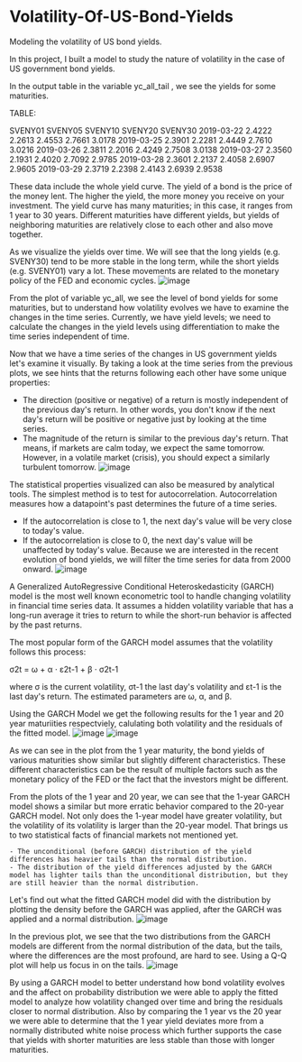 # Volatility-Of-US-Bond-Yields
Modeling the volatility of US bond yields. 

In this project, I built a model to study the nature of volatility in the case of US government bond yields.

In the output table in the variable yc_all_tail , we see the yields for some maturities.

TABLE:

SVENY01 SVENY05 SVENY10 SVENY20 SVENY30
2019-03-22  2.4222  2.2613  2.4553  2.7661  3.0178
2019-03-25  2.3901  2.2281  2.4449  2.7610  3.0216
2019-03-26  2.3811  2.2016  2.4249  2.7508  3.0138
2019-03-27  2.3560  2.1931  2.4020  2.7092  2.9785
2019-03-28  2.3601  2.2137  2.4058  2.6907  2.9605
2019-03-29  2.3719  2.2398  2.4143  2.6939  2.9538

These data include the whole yield curve. The yield of a bond is the price of the money lent. The higher the yield, the more money you receive on your investment. The yield curve has many maturities; in this case, it ranges from 1 year to 30 years. Different maturities have different yields, but yields of neighboring maturities are relatively close to each other and also move together.

As we visualize the yields over time. We will see that the long yields (e.g. SVENY30) tend to be more stable in the long term, while the short yields (e.g. SVENY01) vary a lot. These movements are related to the monetary policy of the FED and economic cycles.
![image](https://user-images.githubusercontent.com/74027890/110206269-ab352a80-7e4a-11eb-90a2-746684813bb0.png)


From the plot of variable yc_all, we see the level of bond yields for some maturities, but to understand how volatility evolves we have to examine the changes in the time series. Currently, we have yield levels; we need to calculate the changes in the yield levels using differentiation to make the time series independent of time.

Now that we have a time series of the changes in US government yields let's examine it visually.
By taking a look at the time series from the previous plots, we see hints that the returns following each other have some unique properties:

  - The direction (positive or negative) of a return is mostly independent of the previous day's return. In other words, you don't know if the next day's return will be positive or negative just by looking at the time series.
  - The magnitude of the return is similar to the previous day's return. That means, if markets are calm today, we expect the same tomorrow. However, in a volatile market (crisis), you should expect a similarly turbulent tomorrow.
 ![image](https://user-images.githubusercontent.com/74027890/110206330-fcddb500-7e4a-11eb-8d26-da818501a0e1.png)

The statistical properties visualized can also be measured by analytical tools. The simplest method is to test for autocorrelation. Autocorrelation measures how a datapoint's past determines the future of a time series.

  - If the autocorrelation is close to 1, the next day's value will be very close to today's value.
  - If the autocorrelation is close to 0, the next day's value will be unaffected by today's value.
Because we are interested in the recent evolution of bond yields, we will filter the time series for data from 2000 onward.
![image](https://user-images.githubusercontent.com/74027890/110206387-4d551280-7e4b-11eb-80a8-58d58c5e2429.png)

A Generalized AutoRegressive Conditional Heteroskedasticity (GARCH) model is the most well known econometric tool to handle changing volatility in financial time series data. It assumes a hidden volatility variable that has a long-run average it tries to return to while the short-run behavior is affected by the past returns.

The most popular form of the GARCH model assumes that the volatility follows this process:

σ2t = ω + α ⋅ ε2t-1 + β ⋅ σ2t-1

where σ is the current volatility, σt-1 the last day's volatility and εt-1 is the last day's return. The estimated parameters are ω, α, and β.

Using the GARCH Model we get the following results for the 1 year and 20 year maturiities respectviely, calulating both volatility and the residuals of the fitted model.
![image](https://user-images.githubusercontent.com/74027890/110206467-d1a79580-7e4b-11eb-9a65-ff322dc85b08.png)
![image](https://user-images.githubusercontent.com/74027890/110206486-eb48dd00-7e4b-11eb-8aee-113f17ee09eb.png)

As we can see in the plot from the 1 year maturity, the bond yields of various maturities show similar but slightly different characteristics. These different characteristics can be the result of multiple factors such as the monetary policy of the FED or the fact that the investors might be different.

From the plots of the 1 year and 20 year, we can see that the 1-year GARCH model shows a similar but more erratic behavior compared to the 20-year GARCH model. Not only does the 1-year model have greater volatility, but the volatility of its volatility is larger than the 20-year model. That brings us to two statistical facts of financial markets not mentioned yet.

    - The unconditional (before GARCH) distribution of the yield differences has heavier tails than the normal distribution.
    - The distribution of the yield differences adjusted by the GARCH model has lighter tails than the unconditional distribution, but they are still heavier than the normal distribution.
Let's find out what the fitted GARCH model did with the distribution by plotting the density before the GARCH was applied, after the GARCH was applied and a normal distribution. 
![image](https://user-images.githubusercontent.com/74027890/110206571-8a6dd480-7e4c-11eb-9b04-f4c699a40f0f.png)

In the previous plot, we see that the two distributions from the GARCH models are different from the normal distribution of the data, but the tails, where the differences are the most profound, are hard to see. Using a Q-Q plot will help us focus in on the tails.
![image](https://user-images.githubusercontent.com/74027890/110206595-aa04fd00-7e4c-11eb-8215-22524447989a.png)

By using a GARCH model to better understand how bond volatility evolves and the affect on probability distribution we were able to apply the fitted model to analyze how volatility changed over time and bring the residuals closer to normal distribution. Also by comparing the 1 year vs the 20 year we were able to determine that the 1 year yield deviates more from a normally distributed white noise process which further supports the case that yields with shorter maturities are less stable than those with longer maturities.

